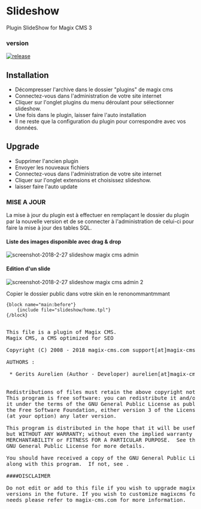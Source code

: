 Slideshow
=========

Plugin SlideShow for Magix CMS 3

### version 

[![release](https://img.shields.io/github/release/magix-cms/slideshow.svg)](https://github.com/magix-cms/slideshow/releases/latest)

## Installation
 * Décompresser l'archive dans le dossier "plugins" de magix cms
 * Connectez-vous dans l'administration de votre site internet 
 * Cliquer sur l'onglet plugins du menu déroulant pour sélectionner slideshow.
 * Une fois dans le plugin, laisser faire l'auto installation
 * Il ne reste que la configuration du plugin pour correspondre avec vos données.

## Upgrade
 * Supprimer l'ancien plugin
 * Envoyer les nouveaux fichiers
 * Connectez-vous dans l'administration de votre site internet 
 * Cliquer sur l'onglet extensions et choisissez slideshow.
 * laisser faire l'auto update

### MISE A JOUR
La mise à jour du plugin est à effectuer en remplaçant le dossier du plugin par la nouvelle version
et de se connecter à l'administration de celui-ci pour faire la mise à jour des tables SQL.

#### Liste des images disponible avec drag & drop

![screenshot-2018-2-27 slideshow magix cms admin](https://user-images.githubusercontent.com/356674/36722070-de6a3f66-1bac-11e8-92ca-36bfbe83bad3.png)
#### Edition d'un slide

![screenshot-2018-2-27 slideshow magix cms admin 2](https://user-images.githubusercontent.com/356674/36722069-de51a4e2-1bac-11e8-89af-676489e62f3e.png)

Copier le dossier public dans votre skin en le renonommantmmant 
```smarty
{block name="main:before"}
    {include file="slideshow/home.tpl"}
{/block}
```

<pre>

This file is a plugin of Magix CMS.
Magix CMS, a CMS optimized for SEO

Copyright (C) 2008 - 2018 magix-cms.com support[at]magix-cms[point]com

AUTHORS :

 * Gerits Aurelien (Author - Developer) aurelien[at]magix-cms[point]com


Redistributions of files must retain the above copyright notice.
This program is free software: you can redistribute it and/or modify
it under the terms of the GNU General Public License as published by
the Free Software Foundation, either version 3 of the License, or
(at your option) any later version.

This program is distributed in the hope that it will be useful,
but WITHOUT ANY WARRANTY; without even the implied warranty of
MERCHANTABILITY or FITNESS FOR A PARTICULAR PURPOSE.  See the
GNU General Public License for more details.

You should have received a copy of the GNU General Public License
along with this program.  If not, see .

####DISCLAIMER

Do not edit or add to this file if you wish to upgrade magixcms to newer
versions in the future. If you wish to customize magixcms for your
needs please refer to magix-cms.com for more information.

</pre>
